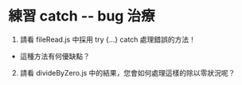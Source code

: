 # 練習 catch -- bug 治療 

1. 請看 fileRead.js 中採用 try {...} catch 處理錯誤的方法！
  * 這種方法有何優缺點？
2. 請看 divideByZero.js 中的結果，您會如何處理這樣的除以零狀況呢？

